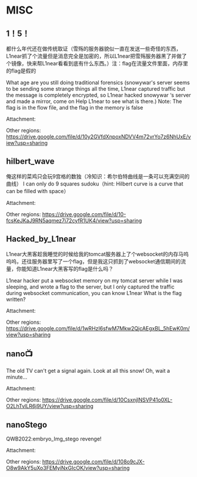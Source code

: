 # MISC

## 1！5！

都什么年代还在做传统取证（雪殇的服务器貌似一直在发送一些奇怪的东西，L1near抓了个流量但是消息完全是加密的，所以L1near把雪殇服务器黑了并做了个镜像，快来帮L1near看看到底有什么东西。）注：flag在流量文件里面，内存里的flag是假的

What age are you still doing traditional forensics (snowywar's server seems to be sending some strange things all the time, L1near captured traffic but the message is completely encrypted, so L1near hacked snowywar ‘s server and made a mirror, come on Help L1near to see what is there.) Note: The flag is in the flow file, and the flag in the memory is false

Attachment:

Other regions: https://drive.google.com/file/d/10y2GVfdXnpoxNDVV4m72vrYo7z6NhUxE/view?usp=sharing

## hilbert_wave

俺这样的菜鸡只会玩9宫格的数独（冷知识：希尔伯特曲线是一条可以充满空间的曲线） I can only do 9 squares sudoku（hint: Hilbert curve is a curve that can be filled with space） 

Attachment: 

Other regions: https://drive.google.com/file/d/10-fcsKeJKaJ9RN5aqmez7i72cyfR1UK4/view?usp=sharing

## Hacked_by_L1near

L1near大黑客趁我睡觉的时候给我的tomcat服务器上了个websocket的内存马呜呜呜，还往服务器里写了一个flag，但是我这只抓到了websocket通信期间的流量，你能知道L1near大黑客写的flag是什么吗？

L1near hacker put a websocket memory on my tomcat server while I was sleeping, and wrote a flag to the server, but I only captured the traffic during websocket communication, you can know L1near What is the flag written?

Attachment:

Other regions: https://drive.google.com/file/d/1wRHzI6sfwM7Mkw2QjcAEgxBL_5hEwK0m/view?usp=sharing

## nano📺

The old TV can't get a signal again. Look at all this snow! Oh, wait a minute...

Attachment:

Other regions: https://drive.google.com/file/d/10CsxnjINSVP41o0XL-O2LhTvlLR6j9UY/view?usp=sharing

## nanoStego

QWB2022:embryo_Img_stego revenge!

Attachment:

Other regions: https://drive.google.com/file/d/108o9cJX-O8w9AkY5uXo3FEMyiNxGIcOK/view?usp=sharing